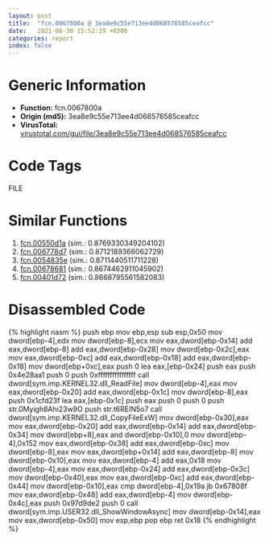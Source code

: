 ```yaml
---
layout: post
title:  "fcn.0067800a @ 3ea8e9c55e713ee4d068576585ceafcc"
date:   2021-08-30 15:52:19 +0300
categories: report
index: false
---
```


# Generic Information
- **Function:** fcn.0067800a
- **Origin (md5):** 3ea8e9c55e713ee4d068576585ceafcc
- **VirusTotal:** [virustotal.com/gui/file/3ea8e9c55e713ee4d068576585ceafcc][virustotal_ref]

# Code Tags
<span class="tag" id="FILE">FILE</span>


# Similar Functions

1. [fcn.00550d1a][similar_1_ref] (sim.: 0.8769330349204102)
2. [fcn.006778d7][similar_2_ref] (sim.: 0.8712189366062729)
3. [fcn.0054835e][similar_3_ref] (sim.: 0.8711440511711228)
4. [fcn.00678681][similar_4_ref] (sim.: 0.8674462911045902)
5. [fcn.00401d72][similar_5_ref] (sim.: 0.8668795561582083)


# Disassembled Code

{% highlight nasm %}
push ebp
mov ebp,esp
sub esp,0x50
mov dword[ebp-4],edx
mov dword[ebp-8],ecx
mov eax,dword[ebp-0x14]
add eax,dword[ebp-8]
add eax,dword[ebp-0x28]
mov dword[ebp-0x2c],eax
mov eax,dword[ebp-0xc]
add eax,dword[ebp-0x18]
add eax,dword[ebp-0x18]
mov dword[ebp+0xc],eax
push 0
lea eax,[ebp-0x24]
push eax
push 0x4e28aa1
push 0
push 0xffffffffffffffff
call dword[sym.imp.KERNEL32.dll_ReadFile]
mov dword[ebp-4],eax
mov eax,dword[ebp-0x20]
add eax,dword[ebp-0x1c]
mov dword[ebp-8],eax
push 0x1cfd23f
lea eax,[ebp-0x1c]
push eax
push 0
push 0
push str.0Myigh8Ahi23w9O
push str.t6REIN5o7
call dword[sym.imp.KERNEL32.dll_CopyFileExW]
mov dword[ebp-0x30],eax
mov eax,dword[ebp-0x20]
add eax,dword[ebp-0x14]
add eax,dword[ebp-0x34]
mov dword[ebp+8],eax
and dword[ebp-0x10],0
mov dword[ebp-4],0x152
mov eax,dword[ebp-0x38]
add eax,dword[ebp-0xc]
mov dword[ebp-8],eax
mov eax,dword[ebp+0x14]
add eax,dword[ebp-8]
mov dword[ebp-0x10],eax
mov eax,dword[ebp-4]
add eax,0x18
mov dword[ebp-4],eax
mov eax,dword[ebp-0x24]
add eax,dword[ebp-0x3c]
mov dword[ebp-0x40],eax
mov eax,dword[ebp-0xc]
add eax,dword[ebp-0x44]
mov dword[ebp-0x10],eax
cmp dword[ebp-4],0x19a
jb 0x67808f
mov eax,dword[ebp-0x48]
add eax,dword[ebp-4]
mov dword[ebp-0x4c],eax
push 0x97d9de2
push 0
call dword[sym.imp.USER32.dll_ShowWindowAsync]
mov dword[ebp-0x14],eax
mov eax,dword[ebp-0x50]
mov esp,ebp
pop ebp
ret 0x18
{% endhighlight %}


[similar_1_ref]: /report/fcn.00550d1a@8bd41b732eefb1ee271fb434070dd021
[similar_2_ref]: /report/fcn.006778d7@3ea8e9c55e713ee4d068576585ceafcc
[similar_3_ref]: /report/fcn.0054835e@008ebacd307f3ac8942baa09393de50a
[similar_4_ref]: /report/fcn.00678681@3ea8e9c55e713ee4d068576585ceafcc
[similar_5_ref]: /report/fcn.00401d72@c5a9328b4292c431a6e3f48185308528
[virustotal_ref]: https://www.virustotal.com/gui/file/3ea8e9c55e713ee4d068576585ceafcc